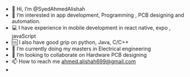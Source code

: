 - 👋 Hi, I’m @SyedAhmedAlishah
- 👀 I’m interested in app development, Programming , PCB designing and automation.
- 💻 I have experience in mobile development in react native, expo , javaScript  
- 🆒 I also have good grip on python, Java, C/C++  
- 🌱 I’m currently doing my masters in Electrical engineering 
- 💞️ I’m looking to collaborate on Hardware PCB designing
- 📫 How to reach me ahmed.alishah699@gmail.com
- 

<!---
SyedAhmedAlishah/SyedAhmedAlishah is a ✨ special ✨ repository because its `README.md` (this file) appears on your GitHub profile.
You can click the Preview link to take a look at your changes.
--->
